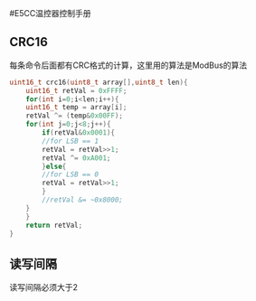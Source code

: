 #E5CC温控器控制手册

## CRC16

每条命令后面都有CRC格式的计算，这里用的算法是ModBus的算法

```C
uint16_t crc16(uint8_t array[],uint8_t len){
    uint16_t retVal = 0xFFFF;
    for(int i=0;i<len;i++){
	uint16_t temp = array[i];
	retVal ^= (temp&0x00FF);
	for(int j=0;j<8;j++){
	    if(retVal&0x0001){
		//for LSB == 1
		retVal = retVal>>1;
		retVal ^= 0xA001;
	    }else{
		//for LSB == 0
		retVal = retVal>>1;
	    }
	    //retVal &= ~0x8000;
	}
    }
    return retVal;
}
```



## 读写间隔

读写间隔必须大于2





